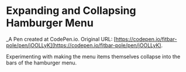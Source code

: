 # Expanding and Collapsing Hamburger Menu
 _A Pen created at CodePen.io. Original URL: [https://codepen.io/fitbar-pole/pen/jOOLLyK](https://codepen.io/fitbar-pole/pen/jOOLLyK).

 Experimenting with making the menu items themselves collapse into the bars of the hamburger menu.